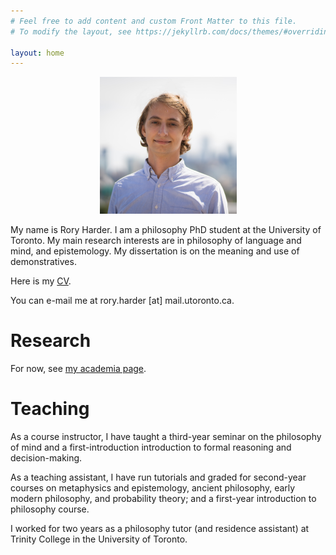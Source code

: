 ```yaml
---
# Feel free to add content and custom Front Matter to this file.
# To modify the layout, see https://jekyllrb.com/docs/themes/#overriding-theme-defaults

layout: home
---
```


<center><img src="gmp9241edit.png"></center>

My name is Rory Harder. I am a philosophy PhD student at the University of Toronto. My main research interests are in philosophy of language and mind, and epistemology. My dissertation is on the meaning and use of demonstratives.

Here is my [CV](https://RH_FULLCV.pdf).

You can e-mail me at rory.harder [at] mail.utoronto.ca.

# Research

For now, see [my academia page](https://utoronto.academia.edu/RoryHarder).

# Teaching

As a course instructor, I have taught a third-year seminar on the philosophy of mind and a first-introduction introduction to formal reasoning and decision-making.

As a teaching assistant, I have run tutorials and graded for second-year courses on metaphysics and epistemology, ancient philosophy, early modern philosophy, and probability theory; and a first-year introduction to philosophy course.

I worked for two years as a philosophy tutor (and residence assistant) at Trinity College in the University of Toronto.





